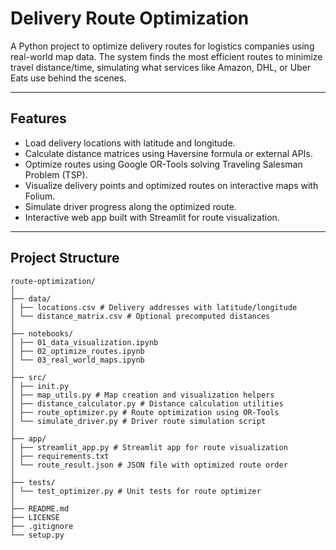 # Delivery Route Optimization

A Python project to optimize delivery routes for logistics companies using real-world map data. The system finds the most efficient routes to minimize travel distance/time, simulating what services like Amazon, DHL, or Uber Eats use behind the scenes.

---

## Features

- Load delivery locations with latitude and longitude.
- Calculate distance matrices using Haversine formula or external APIs.
- Optimize routes using Google OR-Tools solving Traveling Salesman Problem (TSP).
- Visualize delivery points and optimized routes on interactive maps with Folium.
- Simulate driver progress along the optimized route.
- Interactive web app built with Streamlit for route visualization.

---

## Project Structure
```
route-optimization/
│
├── data/
│ ├── locations.csv # Delivery addresses with latitude/longitude
│ └── distance_matrix.csv # Optional precomputed distances
│
├── notebooks/
│ ├── 01_data_visualization.ipynb
│ ├── 02_optimize_routes.ipynb
│ └── 03_real_world_maps.ipynb
│
├── src/
│ ├── init.py
│ ├── map_utils.py # Map creation and visualization helpers
│ ├── distance_calculator.py # Distance calculation utilities
│ ├── route_optimizer.py # Route optimization using OR-Tools
│ └── simulate_driver.py # Driver route simulation script
│
├── app/
│ ├── streamlit_app.py # Streamlit app for route visualization
│ ├── requirements.txt
│ └── route_result.json # JSON file with optimized route order
│
├── tests/
│ └── test_optimizer.py # Unit tests for route optimizer
│
├── README.md
├── LICENSE
├── .gitignore
└── setup.py
```
